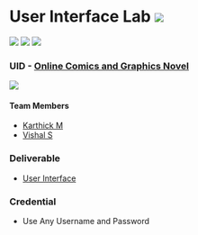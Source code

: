 # User Interface Lab ![](https://img.shields.io/badge/-Live-brightgreen)
![](https://img.shields.io/badge/Batch-22CYS-lightgreen) ![](https://img.shields.io/badge/UG-blue) ![](https://img.shields.io/badge/Subject-UID-blue)

### UID - [Online Comics and Graphics Novel](https://amrita-tifac-cyber-blockchain.github.io/20CYS202-User_Interface_Design/Assignments/CB.EN.U4CYS22075/ui/)
![](https://img.shields.io/badge/Template-Partial-silver)

#### Team Members
- [Karthick M](https://github.com/Karthick1725)
- [Vishal S](https://github.com/Vishal-S-14)

### Deliverable 
- [User Interface](ui/)

### Credential
- Use Any Username and Password
